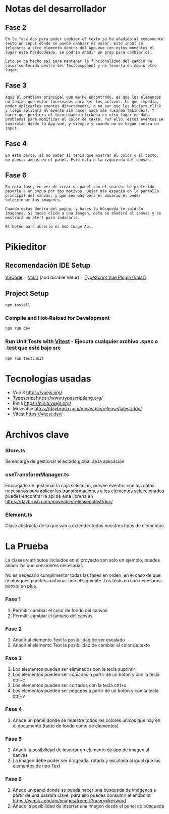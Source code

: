 # Notas del desarrollador

## Fase 2
    En la fase dos para poder cambiar el texto se ha añadido al componente texto un input dónde se puede cambiar el valor. Este input se teleporta a otro elemento dentro del App.vue (en estos momentos el lugar esta hardcodeado, se podría añadir un prop para cambiarlo).

    Esto se ha hecho así para mantener la funcionalidad del cambio de color contenida dentro del TextComponent y no tenerla en App u otro lugar.

## Fase 3
    Aquí el problema principal que me he encontrado, es que los elementos no tenían que estar focuseados para ser los activos. Lo que impedía, poder aplicarles eventos directamente, a no ser que les hiciera click y luego aplicará el evento sin hacer nada más (usando tabIndex). Y hacer que perdiera el foco cuando clickaba en otro lugar me daba problemas para modificar el color de texto. Por ello, estos eventos se controlan desde la App.vue, y siempre y cuando no se hagan contra un input.

## Fase 4 
    En esta parte, al no saber si tenía que mostrar el color o el texto, he puesto ambas en el panel. Esté esta a la izquierda del canvas.

## Fase 6
    En esta fase, en vez de crear un panel con el search, he preferido pasarlo a un popup por dos motivos. Dejar más espacio en la pantalla principal del canvas, y que sea más para el usuario el poder seleccionar las imágenes.

    Cuando estas dentro del popup, y haces la búsqueda te saldrán imagenes. Si haces click a una imagen, esta se añadirá al canvas y se mostrará un alert para indicarlo.

    El botón para abrirlo es Add Image Api.

# Pikieditor

## Recomendación IDE Setup

[VSCode](https://code.visualstudio.com/) + [Volar](https://marketplace.visualstudio.com/items?itemName=Vue.volar) (and disable Vetur) + [TypeScript Vue Plugin (Volar)](https://marketplace.visualstudio.com/items?itemName=Vue.vscode-typescript-vue-plugin).

## Project Setup

```sh
npm install
```

### Compile and Hot-Reload for Development

```sh
npm run dev
```


### Run Unit Tests with [Vitest](https://vitest.dev/) - Ejecuta cualquier archivo .spec o .test que esté bajo src

```sh
npm run test:unit
```


# Tecnologías usadas
- Vue 3 https://vuejs.org/
- Typescript https://www.typescriptlang.org/
- Pinia https://pinia.vuejs.org/
- Moveable https://daybrush.com/moveable/release/latest/doc/
- Vitest https://vitest.dev/

# Archivos clave

### Store.ts

Se encarga de gestionar el estado global de la aplicación

### useTransformManager.ts

Encargado de gestionar la caja selección, provee eventos con los datos necesarios para aplicar las transformaciones a los elementos seleccionados
puedes encontrar la api de esta librería en https://daybrush.com/moveable/release/latest/doc/

### Element.ts

Clase abstracta de la que van a extender todos nuestros tipos de elementos

# La Prueba

La clases y atributos incluidos en el proyecto son solo un ejemplo, puedes añadir las que consideres necesarias.

No es necesario cumplimentar todas las fases en orden, en el caso de que te atasques puedes continuar con el siguiente.
Los tests no son necesarios pero si un plus.

### Fase 1
 1. Permitir cambiar el color de fondo del canvas
 2. Permitir cambiar el tamaño del canvas

### Fase 2
 1. Añadir al elemento Text la posibilidad de ser escalado
 2. Añadir al elemento Text la posibilidad de cambiar el color de texto

### Fase 3
 1. Los elementos pueden ser eliminados con la tecla suprimir
 2. Los elementos pueden ser copiados a partir de un botón y con la tecla ctrl+c
 3. Los elementos pueden ser cortados con la tecla ctrl+x
 4. Los elementos pueden ser pegados a partir de un botón y con la tecla ctrl+v

### Fase 4
 1. Añade un panel donde se muestre todos los colores únicos que hay en el documento (tanto de fondo como de elementos)

### Fase 5
 1. Añadir la posibilidad de insertar un elemento de tipo de imagen al canvas
 2. La imagen debe poder ser drageada, rotada y escalada al igual que los elementos de tipo Text

### Fase 6
 1. Añade un panel donde se pueda hacer una búsqueda de imágenes a partir de una palabra clave, para ello puedes consumir el endpoint https://wepik.com/api/images/freepik?query=keyword
 2. Añade la posibilidad de insertar una imagen desde el panel de búsqueda

